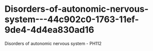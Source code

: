 # Disorders-of-autonomic-nervous-system---44c902c0-1763-11ef-9de4-4d4ea830ad16
Disorders of autonomic nervous system - PH112
